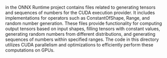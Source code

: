 in the ONNX Runtime project contains files related to generating tensors and sequences of numbers for the CUDA execution provider. It includes implementations for operators such as ConstantOfShape, Range, and random number generation. These files provide functionality for computing output tensors based on input shapes, filling tensors with constant values, generating random numbers from different distributions, and generating sequences of numbers within specified ranges. The code in this directory utilizes CUDA parallelism and optimizations to efficiently perform these computations on GPUs.